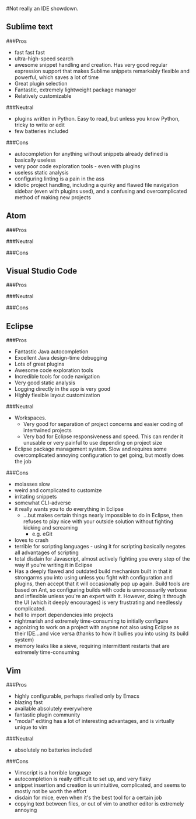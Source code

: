 #Not really an IDE showdown.

Sublime text
------------
###Pros
*   fast fast fast
*   ultra-high-speed search
*   awesome snippet handling and creation. Has very good regular expression support that makes
    Sublime snippets remarkably flexible and powerful, which saves a lot of time
*   Great plugin selection
*   Fantastic, extremely lightweight package manager 
*   Relatively customizable

###Neutral
*   plugins written in Python. Easy to read, but unless you know Python, tricky to write or edit
*   few batteries included

###Cons
*   autocompletion for anything without snippets already defined is basically useless
*   very poor code exploration tools - even with plugins
*   useless static analysis
*   configuring linting is a pain in the ass
*   idiotic project handling, including a quirky and flawed file navigation sidebar (even with
    plugins used), and a confusing and overcomplicated method of making new projects

Atom
----
###Pros

###Neutral

###Cons


Visual Studio Code
------------------
###Pros

###Neutral

###Cons


Eclipse
-------
###Pros
*   Fantastic Java autocompletion
*   Excellent Java design-time debugging
*   Lots of great plugins
*   Awesome code exploration tools
*   Incredible tools for code navigation
*   Very good static analysis
*   Logging directly in the app is very good
*   Highly flexible layout customization 

###Neutral
*   Workspaces.
    *   Very good for separation of project concerns and easier coding of intertwined projects
    *   Very bad for Eclipse responsiveness and speed. This can render it unusable or very painful
        to use depending on project size
*   Eclipse package management system. Slow and requires some overcomplicated annoying
    configuration to get going, but mostly does the job

###Cons
*   molasses slow
*   weird and complicated to customize
*   irritating snippets
*   somewhat CLI-adverse
*   it really wants you to do everything in Eclipse
    *   ...but makes certain things nearly impossible to do in Eclipse, then refuses to play nice
        with your outside solution without fighting kicking and screaming
        *   e.g. eGit
*   loves to crash
*   terrible for scripting languages - using it for scripting basically negates all advantages of
    scripting
*   total disdain for Javascript, almost actively fighting you every step of the way if you're
    writing it in Eclipse
*   Has a deeply flawed and outdated build mechanism built in that it strongarms you into using
    unless you fight with configuration and plugins, then accept that it will occasionally pop up
    again. Build tools are based on Ant, so configuring builds with code is unnecessarily verbose
    and inflexible unless you're an expert with it. However, doing it through the UI (which it deeply
    encourages) is very frustrating and needlessly complicated.
*   hell to import dependencies into projects
*   nightmarish and extremely time-consuming to initially configure
*   agonizing to work on a project with anyone not also using Eclipse as their IDE...and vice versa
    (thanks to how it bullies you into using its build system)
*   memory leaks like a sieve, requiring intermittent restarts that are extremely time-consuming

Vim
---
###Pros
*   highly configurable, perhaps rivalled only by Emacs
*   blazing fast
*   available absolutely everywhere
*   fantastic plugin community
*   "modal" editing has a lot of interesting advantages, and is virtually unique to vim

###Neutral
*   absolutely no batteries included

###Cons
*   Vimscript is a horrible language
*   autocompletion is really difficult to set up, and very flaky
*   snippet insertion and creation is unintuitive, complicated, and seems to mostly not be worth
    the effort
*   disdain for mice, even when it's the best tool for a certain job
*   copying text between files, or out of vim to another editor is extremely annoying
